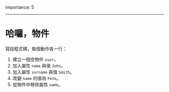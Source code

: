 importance: 5

---

# 哈囉，物件

寫段程式碼，每個動作各一行：

1. 建立一個空物件 `user`。
2. 加入屬性 `name` 與值 `John`。
3. 加入屬性 `surname` 與值 `Smith`。
4. 改變 `name` 的值為 `Pete`。
5. 從物件中移除屬性 `name`。

